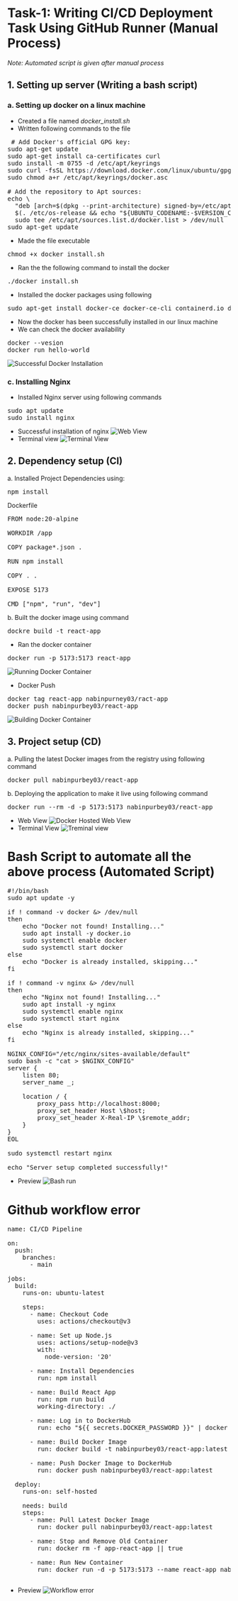 # Task-1: Writing CI/CD Deployment Task Using GitHub Runner (Manual Process)
*Note: Automated script is given after manual process*
## 1. Setting up server (Writing a bash script)
### a. Setting up docker on a linux machine
- Created a file named *docker_install.sh*
- Written following commands to the file
<pre> # Add Docker's official GPG key:
sudo apt-get update
sudo apt-get install ca-certificates curl
sudo install -m 0755 -d /etc/apt/keyrings
sudo curl -fsSL https://download.docker.com/linux/ubuntu/gpg -o /etc/apt/keyrings/docker.asc
sudo chmod a+r /etc/apt/keyrings/docker.asc

# Add the repository to Apt sources:
echo \
  "deb [arch=$(dpkg --print-architecture) signed-by=/etc/apt/keyrings/docker.asc] https://download.docker.com/linux/ubuntu \
  $(. /etc/os-release && echo "${UBUNTU_CODENAME:-$VERSION_CODENAME}") stable" | \
  sudo tee /etc/apt/sources.list.d/docker.list > /dev/null
sudo apt-get update
</pre>
- Made the file executable
<pre>chmod +x docker_install.sh</pre>
- Ran the the following command to install the docker
<pre>./docker_install.sh</pre>
- Installed the docker packages using following
<pre>sudo apt-get install docker-ce docker-ce-cli containerd.io docker-buildx-plugin docker-compose-plugin</pre>
- Now the docker has been successfully installed in our linux machine
- We can check the docker availability
<pre>
docker --vesion
docker run hello-world
</pre>
![Successful Docker Installation](./images/succesful_docker_install.png)

### c. Installing Nginx
- Installed Nginx server using following commands
<pre>
sudo apt update
sudo install nginx
</pre>
- Successful installation of nginx
![Web View](./images/active_wed.png)</br>
- Terminal view
![Terminal View](./images/actice_server_demo.png)

## 2. Dependency setup (CI)
a. Installed Project Dependencies using:
<pre>npm install</pre>

Dockerfile
<pre>
FROM node:20-alpine

WORKDIR /app

COPY package*.json .

RUN npm install

COPY . .

EXPOSE 5173

CMD ["npm", "run", "dev"]
</pre>
b. Built the docker image using command
<pre>dockre build -t react-app</pre>
- Ran the docker container
<pre>docker run -p 5173:5173 react-app</pre>
![Running Docker    Container](./images/running_docker_container.png)
- Docker Push

<pre>
docker tag react-app nabinpurney03/ract-app
docker push nabinpurbey03/react-app
</pre>
![Building Docker Container](./images/docker_push.png)

## 3. Project setup (CD)
a. Pulling the latest Docker images from the registry using following command
<pre>docker pull nabinpurbey03/react-app</pre>
b. Deploying the application to make it live using following command
<pre>docker run --rm -d -p 5173:5173 nabinpurbey03/react-app</pre>
- Web View
![Docker Hosted Web View](./images/website_live.png)
- Terminal View
![Treminal view](./images/docker_pull_successful.png)

# Bash Script to automate all the above process (Automated Script)
<pre>
#!/bin/bash
sudo apt update -y

if ! command -v docker &> /dev/null
then
    echo "Docker not found! Installing..."
    sudo apt install -y docker.io
    sudo systemctl enable docker
    sudo systemctl start docker
else
    echo "Docker is already installed, skipping..."
fi

if ! command -v nginx &> /dev/null
then
    echo "Nginx not found! Installing..."
    sudo apt install -y nginx
    sudo systemctl enable nginx
    sudo systemctl start nginx
else
    echo "Nginx is already installed, skipping..."
fi

NGINX_CONFIG="/etc/nginx/sites-available/default"
sudo bash -c "cat > $NGINX_CONFIG"
server {
    listen 80;
    server_name _;

    location / {
        proxy_pass http://localhost:8000;
        proxy_set_header Host \$host;
        proxy_set_header X-Real-IP \$remote_addr;
    }
}
EOL

sudo systemctl restart nginx

echo "Server setup completed successfully!"
</pre>
- Preview
![Bash run](./images/bash_run.png)

# Github workflow error
<pre>
name: CI/CD Pipeline

on:
  push:
    branches:
      - main

jobs:
  build:
    runs-on: ubuntu-latest

    steps:
      - name: Checkout Code
        uses: actions/checkout@v3

      - name: Set up Node.js
        uses: actions/setup-node@v3
        with:
          node-version: '20'

      - name: Install Dependencies
        run: npm install

      - name: Build React App
        run: npm run build
        working-directory: ./

      - name: Log in to DockerHub
        run: echo "${{ secrets.DOCKER_PASSWORD }}" | docker login -u "${{ secrets.DOCKER_USERNAME }}" --password-stdin #ERROR

      - name: Build Docker Image
        run: docker build -t nabinpurbey03/react-app:latest .

      - name: Push Docker Image to DockerHub
        run: docker push nabinpurbey03/react-app:latest

  deploy:
    runs-on: self-hosted

    needs: build
    steps:
      - name: Pull Latest Docker Image
        run: docker pull nabinpurbey03/react-app:latest

      - name: Stop and Remove Old Container
        run: docker rm -f app-react-app || true

      - name: Run New Container
        run: docker run -d -p 5173:5173 --name react-app nabinpurbey03/react-app:latest

</pre>
- Preview
![Workflow error](./images/workflow_error.png)
